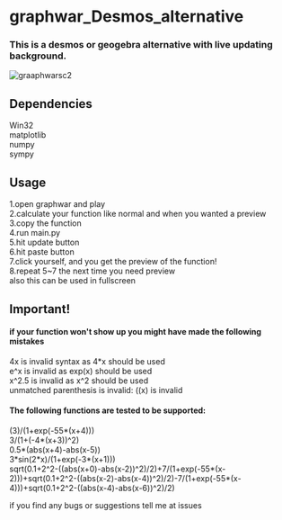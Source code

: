 # graphwar_Desmos_alternative
### This is a desmos or geogebra alternative with live updating background.
![graaphwarsc2](https://user-images.githubusercontent.com/81552194/181109910-33740a83-34f2-432d-8509-f7f28dd0f7a8.png)
## Dependencies  
Win32  
matplotlib  
numpy  
sympy  
## Usage
1.open graphwar and play  
2.calculate your function like normal and when you wanted a preview  
3.copy the function  
4.run main.py  
5.hit update button  
6.hit paste button  
7.click yourself, and you get the preview of the function!  
8.repeat 5~7 the next time you need preview  
also this can be used in fullscreen
## Important!  
#### if your function won't show up you might have made the following mistakes
4x is invalid syntax as 4\*x should be used  
e^x is invalid as exp(x) should be used  
x^2.5 is invalid as x^2 should be used  
unmatched parenthesis is invalid: ((x) is invalid  

#### The following functions are tested to be supported:  
(3)/(1+exp(-55\*(x+4)))  
3/(1+(-4\*(x+3))^2)  
0.5\*(abs(x+4)-abs(x-5))  
3\*sin(2\*x)/(1+exp(-3\*(x+1)))  
sqrt(0.1+2^2-((abs(x+0)-abs(x-2))^2)/2)+7/(1+exp(-55*(x-2)))+sqrt(0.1+2^2-((abs(x-2)-abs(x-4))^2)/2)-7/(1+exp(-55*(x-4)))+sqrt(0.1+2^2-((abs(x-4)-abs(x-6))^2)/2)

if you find any bugs or suggestions tell me at issues  
